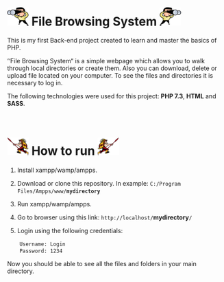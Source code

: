 # <img src="File_Browser_System.png" style="transform:scaleX(-1); width:50px"> File Browsing System <img src="File_Browser_System.png" width="50" >

This is my first Back-end project created to learn and master the basics of PHP.

‘‘File Browsing System“ is a simple webpage which allows you to walk through local directories or create them. Also you can download, delete or upload file located on your computer. To see the files and directories it is necessary to log in.

The following technologies were used for this project: **PHP 7.3**, **HTML** and **SASS**.

&nbsp;

# <img src="How_to_run.png" width="50"> How to run  <img src="How_to_run.png"  style="transform:scaleX(-1); width:50px">

1.	Install xampp/wamp/ampps.

2.	Download or clone this repository. In example: `C:/Program Files/Ampps/www/`**`mydirectory`**

3.	Run xampp/wamp/ampps.

4.	Go to browser using this link: `http://localhost/`**mydirectory**`/`

5.	Login using the following credentials:

```
    Username: Login
    Password: 1234
```

Now you should be able to see all the files and folders in your main directory.

